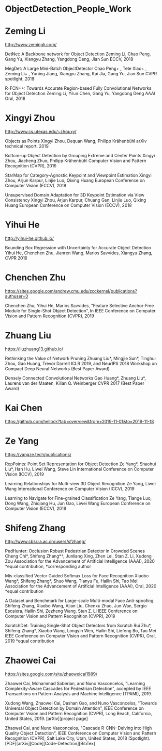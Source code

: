 # ObjectDetection_People_Work

# Zeming Li

http://www.zemingli.com/

DetNet: A Backbone network for Object Detection
Zeming Li, Chao Peng, Gang Yu, Xiangyu Zhang, Yangdong Deng, Jian Sun
ECCV, 2018

MegDet: A Large Mini-Batch ObjectDetector
Chao Peng+ , Tete Xiao+ , Zeming Li+ , Yuning Jiang, Xiangyu Zhang, Kai Jia, Gang Yu, Jian Sun
CVPR spotlight, 2018

R-FCN++: Towards Accurate Region-based Fully Convolutional Networks for Object Detection
Zeming Li, Yilun Chen, Gang Yu, Yangdong Deng
AAAI Oral, 2018

# Xingyi Zhou

http://www.cs.utexas.edu/~zhouxy/

Objects as Points
Xingyi Zhou, Dequan Wang, Philipp Krähenbühl
arXiv technical report, 2019

Bottom-up Object Detection by Grouping Extreme and Center Points
Xingyi Zhou, Jiacheng Zhuo, Philipp Krähenbühl
Computer Vision and Pattern Recognition (CVPR), 2019

StarMap for Category-Agnostic Keypoint and Viewpoint Estimation
Xingyi Zhou, Arjun Karpur, Linjie Luo, Qixing Huang
European Conference on Computer Vision (ECCV), 2018

Unsupervised Domain Adaptation for 3D Keypoint Estimation via View Consistency
Xingyi Zhou, Arjun Karpur, Chuang Gan, Linjie Luo, Qixing Huang
European Conference on Computer Vision (ECCV), 2018

# Yihui He

http://yihui-he.github.io/

Bounding Box Regression with Uncertainty for Accurate Object Detection
Yihui He, Chenchen Zhu, Jianren Wang, Marios Savvides, Xiangyu Zhang, CVPR 2019

# Chenchen Zhu

https://sites.google.com/andrew.cmu.edu/zcckernel/publications?authuser=0

Chenchen Zhu, Yihui He, Marios Savvides, "Feature Selective Anchor-Free Module for Single-Shot Object Detection", In IEEE Conference on Computer Vision and Pattern Recognition (CVPR), 2019


# Zhuang Liu
https://liuzhuang13.github.io/

Rethinking the Value of Network Pruning
Zhuang Liu*, Mingjie Sun*, Tinghui Zhou, Gao Huang, Trevor Darrell
ICLR 2019, and NeurIPS 2018 Workshop on Compact Deep Neural Networks (Best Paper Award)

	
Densely Connected Convolutional Networks
Gao Huang*, Zhuang Liu*, Laurens van der Maaten, Kilian Q. Weinberger
CVPR 2017 (Best Paper Award)

# Kai Chen
https://github.com/hellock?tab=overview&from=2019-11-01&to=2019-11-18

# Ze Yang

https://yangze.tech/publications/

RepPoints: Point Set Representation for Object Detection
Ze Yang*, Shaohui Liu*, Han Hu, Liwei Wang, Steve Lin
International Conference on Computer Vision (ICCV), 2019

Learning Relationships for Multi-view 3D Object Recognition
Ze Yang, Liwei Wang
International Conference on Computer Vision (ICCV), 2019

Learning to Navigate for Fine-grained Classification
Ze Yang, Tiange Luo, Dong Wang, Zhiqiang Hu, Jun Gao, Liwei Wang
European Conference on Computer Vision (ECCV), 2018


# Shifeng Zhang

http://www.cbsr.ia.ac.cn/users/sfzhang/

PedHunter: Occlusion Robust Pedestrian Detector in Crowded Scenes
Cheng Chi*, Shifeng Zhang*†, Junliang Xing, Zhen Lei, Stan Z. Li, Xudong Zou
Association for the Advancement of Artificial Intelligence (AAAI), 2020
*equal contribution, †corresponding author

Mis-classified Vector Guided Softmax Loss for Face Recognition
Xiaobo Wang*, Shifeng Zhang*, Shuo Wang, Tianyu Fu, Hailin Shi, Tao Mei
Association for the Advancement of Artificial Intelligence (AAAI), Oral, 2020
*equal contribution


A Dataset and Benchmark for Large-scale Multi-modal Face Anti-spoofing
Shifeng Zhang, Xiaobo Wang, Ajian Liu, Chenxu Zhao, Jun Wan, Sergio Escalera, Hailin Shi, Zezheng Wang, Stan Z. Li
IEEE Conference on Computer Vision and Pattern Recognition (CVPR), 2019

ScratchDet: Training Single-Shot Object Detectors from Scratch
Rui Zhu*, Shifeng Zhang*, Xiaobo Wang, Longyin Wen, Hailin Shi, Liefeng Bo, Tao Mei
IEEE Conference on Computer Vision and Pattern Recognition (CVPR), Oral, 2019
*equal contribution

# Zhaowei Cai

https://sites.google.com/site/zhaoweicai1989/

Zhaowei Cai, Mohammad Saberian, and Nuno Vasconcelos, "Learning Complexity-Aware Cascades for Pedestrian Detection", accepted by IEEE Transactions on Pattern Analysis and Machine Intelligence (TPAMI), 2019.

Xudong Wang, Zhaowei Cai, Dashan Gao, and Nuno Vasconcelos, "Towards Universal Object Detection by Domain Attention", IEEE Conference on Computer Vision and Pattern Recognition (CVPR), Long Beach, California, United States, 2019. [arXiv][project page]

Zhaowei Cai, and Nuno Vasconcelos, "Cascade R-CNN: Delving into High Quality Object Detection", IEEE Conference on Computer Vision and Pattern Recognition (CVPR), Salt Lake City, Utah, United States, 2018 (Spotlight). [PDF][arXiv][Code][Code-Detectron][BibTex]

